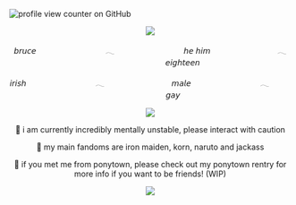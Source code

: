 ![profile view counter on GitHub](https://komarev.com/ghpvc/?username=ShootAllTheClowns)

<p align=center><img src="https://i.pinimg.com/1200x/c3/2d/1d/c32d1de21d96b32d1b3b6c3b914bd9fa.jpg"/>
<p align=center>𝘣𝘳𝘶𝘤𝘦 ㅤㅤㅤㅤㅤㅤㅤㅤㅤ 𓂃 ㅤㅤㅤㅤㅤㅤㅤㅤㅤ 𝘩𝘦 𝘩𝘪𝘮  ㅤㅤㅤㅤㅤㅤㅤㅤㅤ𓂃  ㅤㅤㅤㅤㅤㅤㅤㅤㅤ𝘦𝘪𝘨𝘩𝘵𝘦𝘦𝘯
<p align=center>𝘪𝘳𝘪𝘴𝘩 ㅤㅤㅤㅤㅤㅤㅤㅤㅤ 𓂃ㅤㅤㅤㅤㅤㅤㅤㅤㅤ  𝘮𝘢𝘭𝘦 ㅤㅤㅤㅤㅤㅤㅤㅤㅤ 𓂃ㅤㅤㅤㅤㅤㅤㅤㅤㅤ  𝘨𝘢𝘺
  <p align=center><img src="https://64.media.tumblr.com/1a550eae39d88f66f42052ec27210753/f726d737f3264f84-cf/s1280x1920/172489f712654dd06a7426a8aef24712ac711d40.pnj"/>
<p align=center>🦊 i am currently incredibly mentally unstable, please interact with caution
<p align=center>🦊 my main fandoms are iron maiden, korn, naruto and jackass
<p align=center>🦊 if you met me from ponytown, please check out my ponytown rentry for more info if you want to be friends! (WIP)
<p align=center><img src="https://64.media.tumblr.com/1a550eae39d88f66f42052ec27210753/f726d737f3264f84-cf/s1280x1920/172489f712654dd06a7426a8aef24712ac711d40.pnj"/>
